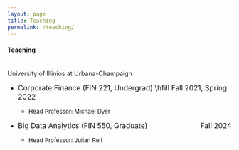 ```yaml
---
layout: page
title: Teaching
permalink: /teaching/
---
```

  
#### **Teaching** <br>
\
University of Illinios at Urbana-Champaign<br> 
  * <font size="3"> Corporate Finance (FIN 221, Undergrad) \hfill Fall 2021, Spring 2022 </span> </font>
    - <font size="2"> Head Professor: Michael Dyer</font>

  * <font size="3"> Big Data Analytics (FIN 550, Graduate) <span style="float:right;">Fall 2024 </span> </font>
    - <font size="2"> Head Professor: Julian Reif</font>
